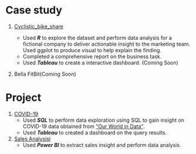 # Case study
1. [Cyclistic_bike_share](https://github.com/Edwin-Tun/Portfolio_Project/tree/main/Case%20Study/Cyclistic_bike_share)
    * Used _**R**_ to explore the dataset and perform data analysis for a fictional company to deliver actionable insight to the marketing team. Used ggplot to produce visual to help explain the finding. 
    * Completed a comprehensive report on the business task.
    * Used _**Tableau**_ to create a interactive dashboard. (Coming Soon)

2. Bella FitBit(Coming Soon)

# Project

1. [COVID-19](https://github.com/Edwin-Tun/Portfolio_Project/tree/main/Project/COVID-19)
    * Used _**SQL**_ to perform data exploration using SQL to gain insight on COVID-19 data obtained from ["Our World in Data"](https://ourworldindata.org/covid-deaths).
    * Used _**Tableau**_ to created a dashboard on the query results.
4. [Sales Analysisi](https://github.com/Edwin-Tun/Portfolio_Project/tree/main/Project/sales_analysisi_PowerBI)
    * Used _**Power BI**_ to extract sales insight and perform data analysis.

